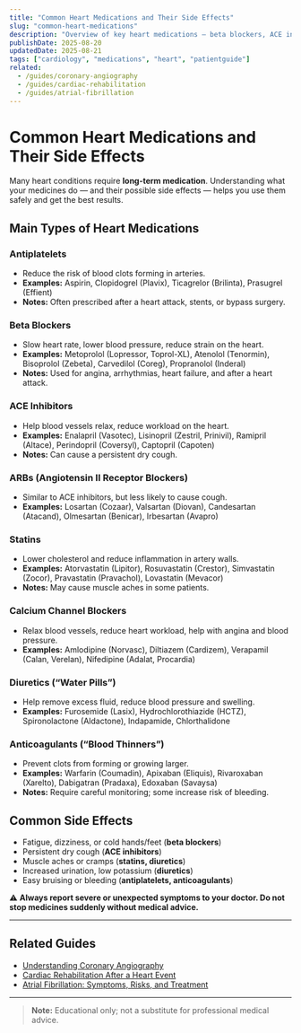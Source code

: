 ```yaml
---
title: "Common Heart Medications and Their Side Effects"
slug: "common-heart-medications"
description: "Overview of key heart medications — beta blockers, ACE inhibitors, statins — and their common side effects."
publishDate: 2025-08-20
updatedDate: 2025-08-21
tags: ["cardiology", "medications", "heart", "patientguide"]
related:
  - /guides/coronary-angiography
  - /guides/cardiac-rehabilitation
  - /guides/atrial-fibrillation
---
```


# Common Heart Medications and Their Side Effects

Many heart conditions require **long-term medication**. Understanding what your medicines do — and their possible side effects — helps you use them safely and get the best results.

## Main Types of Heart Medications

### Antiplatelets
- Reduce the risk of blood clots forming in arteries.  
- **Examples:** Aspirin, Clopidogrel (Plavix), Ticagrelor (Brilinta), Prasugrel (Effient)  
- **Notes:** Often prescribed after a heart attack, stents, or bypass surgery.  

### Beta Blockers
- Slow heart rate, lower blood pressure, reduce strain on the heart.  
- **Examples:** Metoprolol (Lopressor, Toprol-XL), Atenolol (Tenormin), Bisoprolol (Zebeta), Carvedilol (Coreg), Propranolol (Inderal)  
- **Notes:** Used for angina, arrhythmias, heart failure, and after a heart attack.  

### ACE Inhibitors
- Help blood vessels relax, reduce workload on the heart.  
- **Examples:** Enalapril (Vasotec), Lisinopril (Zestril, Prinivil), Ramipril (Altace), Perindopril (Coversyl), Captopril (Capoten)  
- **Notes:** Can cause a persistent dry cough.  

### ARBs (Angiotensin II Receptor Blockers)
- Similar to ACE inhibitors, but less likely to cause cough.  
- **Examples:** Losartan (Cozaar), Valsartan (Diovan), Candesartan (Atacand), Olmesartan (Benicar), Irbesartan (Avapro)  

### Statins
- Lower cholesterol and reduce inflammation in artery walls.  
- **Examples:** Atorvastatin (Lipitor), Rosuvastatin (Crestor), Simvastatin (Zocor), Pravastatin (Pravachol), Lovastatin (Mevacor)  
- **Notes:** May cause muscle aches in some patients.  

### Calcium Channel Blockers
- Relax blood vessels, reduce heart workload, help with angina and blood pressure.  
- **Examples:** Amlodipine (Norvasc), Diltiazem (Cardizem), Verapamil (Calan, Verelan), Nifedipine (Adalat, Procardia)  

### Diuretics (“Water Pills”)
- Help remove excess fluid, reduce blood pressure and swelling.  
- **Examples:** Furosemide (Lasix), Hydrochlorothiazide (HCTZ), Spironolactone (Aldactone), Indapamide, Chlorthalidone  

### Anticoagulants (“Blood Thinners”)
- Prevent clots from forming or growing larger.  
- **Examples:** Warfarin (Coumadin), Apixaban (Eliquis), Rivaroxaban (Xarelto), Dabigatran (Pradaxa), Edoxaban (Savaysa)  
- **Notes:** Require careful monitoring; some increase risk of bleeding.  

## Common Side Effects
- Fatigue, dizziness, or cold hands/feet (**beta blockers**)  
- Persistent dry cough (**ACE inhibitors**)  
- Muscle aches or cramps (**statins, diuretics**)  
- Increased urination, low potassium (**diuretics**)  
- Easy bruising or bleeding (**antiplatelets, anticoagulants**)  

⚠️ **Always report severe or unexpected symptoms to your doctor. Do not stop medicines suddenly without medical advice.**

---

## Related Guides
- [Understanding Coronary Angiography](/guides/coronary-angiography)  
- [Cardiac Rehabilitation After a Heart Event](/guides/cardiac-rehabilitation)  
- [Atrial Fibrillation: Symptoms, Risks, and Treatment](/guides/atrial-fibrillation)  

---

> **Note:** Educational only; not a substitute for professional medical advice.
